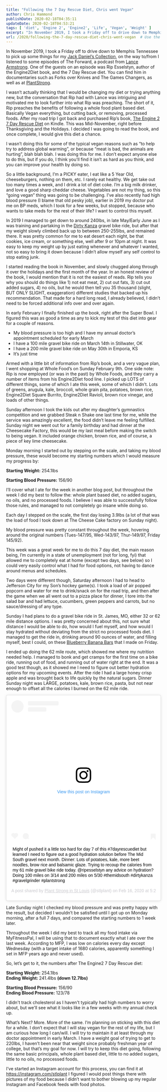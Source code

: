 ```yaml
---
title: "Following the 7 Day Rescue Diet, Chris went Vegan"
author: Chris Hammond
publishDate: 2020-02-18T04:35:11
updateDate: 2020-02-18T04:53:21
tags: [ 'diet', 'Engine 2', 'Engine2', 'Life', 'Vegan', 'Weight' ]
excerpt: "In November 2019, I took a Friday off to drive down to Memphis Tennessee to pick up some things for my Jack Daniel’s Collection, on the way to/from I listened to some episodes of The Forward, a podcast from Lance Armstrong. One of the guests on an episode was Rip Esselstyn, author of the Engine2Diet book, and the 7 Day Rescue diet. You can find him in documentaries such as Forks over Knives and The Games Changers, as well as at PlantStrong.I wasn’t actually thinking that I would be changing my diet or trying anything new, but the conversation that Rip had with Lance was intriguing and motivated me to look further into what Rip was preaching. The short of it, Rip preaches the benefits of following a whole food plant based diet. Basically Vegan everything, but cutting back, or removing, processed foods. After my road trip I got back and purchased Rip’s book, The Engine 2 7 Day Rescue Diet on Kindle. This was Mid-November, right before Thanksgiving and the Holidays. I decided I was going to read the book, and once complete, I would give this diet a chance."
url: /2020/following-the-7-day-rescue-diet-chris-went-vegan  # Use the generated URL with year
---
```

<p>In November 2019, I took a Friday off to drive down to Memphis Tennessee to pick up some things for my <a href="https://collectorofjack.com/" target="_blank">Jack Daniel’s Collection</a>, on the way to/from I listened to some episodes of The Forward, a podcast from <a href="https://www.bicycletips.com/tips/2012/10/dear-lance-i-want-to-be-a-fan-but-cant" target="_blank">Lance Armstrong</a>. One of the guests on an episode was Rip Esselstyn, author of the Engine2Diet book, and the 7 Day Rescue diet. You can find him in documentaries such as Forks over Knives and The Games Changers, as well as at <a href="https://plantstrong.com/" target="_blank">PlantStrong</a>.</p><p>I wasn’t actually thinking that I would be changing my diet or trying anything new, but the conversation that Rip had with Lance was intriguing and motivated me to look further into what Rip was preaching. The short of it, Rip preaches the benefits of following a whole food plant based diet. Basically Vegan everything, but cutting back, or removing, processed foods. After my road trip I got back and purchased Rip’s book, <a href="https://amzn.to/2HyMqjr" target="_blank">The Engine 2 7 Day Rescue Diet</a> on Kindle. This was Mid-November, right before Thanksgiving and the Holidays. I decided I was going to read the book, and once complete, I would give this diet a chance.</p><p>I wasn’t doing this for some of the typical vegan reasons such as “to help try to address global warming”, or because “meat is bad, the animals are hurting”, blah blah blah. I was doing this for me. I don’t expect anyone else to do this, but if you do, I think you’ll find it isn’t as hard as you think, and you can improve your health by doing so. </p><p>So a little background, I’m a PICKY eater, I eat like a 5 Year Old, cheeseburgers, nothing on them, etc. I rarely eat healthy. We get take out too many times a week, and I drink a lot of diet coke. I’m a big milk drinker, and love a good sharp cheddar cheese. Vegetables are not my thing, so this “going vegan” thing was going to be challenging. I’ve also recently had high blood pressure (I blame that old pesky job), earlier in 2019 my doctor put me on BP meds, which I took for a few weeks, but stopped, because who wants to take meds for the rest of their life? I want to control this myself.</p><p>In 2019 I managed to get down to around 240lbs, in late May/Early June as I was training and partaking in the <a href="https://www.bicycletips.com/tips/2019/06/2019-dirty-kanza-half-pint-100-ride-review" target="_blank">Dirty Kanza</a> gravel bike ride, but after that my weight slowly climbed back up to between 250-255lbs, and remained there. It was pretty common for me to eat desert each night, be that cookies, ice cream, or something else, well after 9 or 10pm at night. It was easy to keep my weight up by just eating whenever and whatever I wanted, not so easy to bring it down because I didn’t allow myself any self control to stop eating junk.</p><p>I started reading the book in November, and slowly chugged along through it over the holidays and the first month of the year. In an honest review of the book, I would mention that it is not the easiest of reads. Rip tells you why you should do things like 1) not eat meat, 2) cut out fats, 3) cut out added sugars, 4) no oils, but he would then tell you 35 thousand (slight, BUT ONLY SLIGHT, exaggeration) different studies that backed up his recommendation. That made for a hard long read, I already believed, I didn’t need to be forced additional info over and over again. </p><p>In early February I finally finished up the book, right after the Super Bowl. I figured this was as good a time as any to kick my test of this diet into gear for a couple of reasons.</p><ul><li>My blood pressure is too high and I have my annual doctor’s appointment scheduled for early March</li><li>I have a 100 mile gravel bike ride on March 14th in Stillwater, OK</li><li>I have a 200 mile gravel bike ride on May 30th in Emporia, KS</li><li>It’s just time</li></ul><p>Armed with a little bit of information from Rip’s book, and a very vague plan, I went shopping at Whole Food’s on Sunday February 9th. One side note: Rip is now employed (or was in the past) by Whole Foods, and they carry a number of items from his Engine2Diet food line. I picked up LOTS of different things, some of which I ate this week, some of which I didn’t. Lots of greens, arugula, kale, broccoli, whole grain pita, potatoes, brown rice, Engine2Diet Square Burrito, Engine2Diet Ravioli, brown rice vinegar, and loads of other things.</p><p>Sunday afternoon I took the kids out after my daughter’s gymnastics competition and we grabbed Steak n Shake one last time for me, while the service was amazingly excellent, the food didn’t leave me feeling fulfilled. Sunday night we went out for a family birthday and had dinner at the Cheesecake Factory, this would be my last meal before making the switch to being vegan. It included orange chicken, brown rice, and of course, a piece of key lime cheesecake.</p><p>Monday morning I started out by stepping on the scale, and taking my blood pressure, these would become my starting numbers which I would measure my progress by:</p><p><strong>Starting Weight:</strong> 254.1lbs</p><p><strong>Starting Blood Pressure:</strong> 156/90</p><p>I’ll cover what I ate for the week in another blog post, but throughout the week I did my best to follow the: whole plant based diet, no added sugars, no oils, and no processed foods. I believe I was able to successfully follow those rules, and managed to not completely go insane while doing so.</p><p>Each day I stepped on the scale, the first day losing 3.9lbs (a lot of that was the load of food I took down at The Cheese Cake factory on Sunday night). </p><p>My blood pressure was pretty constant throughout the week, hovering around the original numbers (Tues-147/95, Wed-143/97, Thur-149/97, Friday 145/92).</p><p>This week was a great week for me to do this 7 day diet, the main reason being, I’m currently in a state of unemployment (not for long, fyi) that allowed me to completely eat at home (except two days, see below) so I could very easily control what I had for food options, not having to dance around menus and schedules. </p><p>Two days were different though, Saturday afternoon I had to head to Jefferson City for my Son’s hockey game(s). I took a load of air popped popcorn and water for me to drink/snack on for the road trip, and then after the game when we all went out to a pizza place for dinner, I tore into the salad bar and had lettuce, cucumbers, green peppers and carrots, but no sauce/dressing of any type. </p><p>Sunday I had plans to do a gravel bike ride in St. James, MO, either 32 or 62 mile distance options. I was pretty concerned about this, not sure what distance I would be able to do, how would I fuel myself, and how would I stay hydrated without deviating from the strict no processed foods diet. I managed to get the ride in, drinking around 90 ounces of water, and filling myself, best I could, on these <a href="https://www.forksoverknives.com/recipes/banana-blueberry-bars/#gs.x663p9" target="_blank">Blueberry Banana Bars</a> that I made on Friday. </p><p>I ended up doing the 62 mile route, which showed me where my nutrition needed help. I managed to bonk and get cramps for the first time on a bike ride, running out of food, and running out of water right at the end. It was a good test though, as it showed me I need to figure out better hydration options for my upcoming events. After the ride I had a large honey crisp apple and was brought back to life quickly by the natural sugars. Dinner Sunday night was LARGE, potatoes, kale, brown rice, pasta, but not near enough to offset all the calories I burned on the 62 mile ride.</p> <p align="center"> <blockquote class="instagram-media" style="background: rgb(255, 255, 255); margin: 1px; padding: 0px; border-radius: 3px; border: 0px currentcolor; border-image: none; width: calc(100% - 2px); min-width: 326px; max-width: 540px; box-shadow: 0px 0px 1px 0px rgba(0,0,0,0.5), 0px 1px 10px 0px rgba(0,0,0,0.15);" data-instgrm-version="12" data-instgrm-permalink="https://www.instagram.com/p/B8pkg7nnv8X/?utm_source=ig_embed&amp;utm_campaign=loading" data-instgrm-captioned=""><div style="padding: 16px;"> <a style="background: rgb(255, 255, 255); padding: 0px; width: 100%; text-align: center; line-height: 0; text-decoration: none;" href="https://www.instagram.com/p/B8pkg7nnv8X/?utm_source=ig_embed&amp;utm_campaign=loading" target="_blank"> <div style="display: flex; flex-direction: row; align-items: center;"> <div style="border-radius: 50%; width: 40px; height: 40px; margin-right: 14px; flex-grow: 0; background-color: rgb(244, 244, 244);"></div> <div style="display: flex; flex-direction: column; flex-grow: 1; justify-content: center;"> <div style="border-radius: 4px; width: 100px; height: 14px; margin-bottom: 6px; flex-grow: 0; background-color: rgb(244, 244, 244);"></div> <div style="border-radius: 4px; width: 60px; height: 14px; flex-grow: 0; background-color: rgb(244, 244, 244);"></div></div></div><div style="padding: 19% 0px;"></div> <div style="margin: 0px auto 12px; width: 50px; height: 50px; display: block;"><svg xmlns="https://www.w3.org/2000/svg" viewbox="0 0 60 60" width="50px" height="50px" version="1.1"><g fill="none" fill-rule="evenodd" stroke="none" stroke-width="1"><g fill="#000000" transform="translate(-511 -20)"><g><path d="M 556.869 30.41 C 554.814 30.41 553.148 32.076 553.148 34.131 C 553.148 36.186 554.814 37.852 556.869 37.852 C 558.924 37.852 560.59 36.186 560.59 34.131 C 560.59 32.076 558.924 30.41 556.869 30.41 M 541 60.657 C 535.114 60.657 530.342 55.887 530.342 50 C 530.342 44.114 535.114 39.342 541 39.342 C 546.887 39.342 551.658 44.114 551.658 50 C 551.658 55.887 546.887 60.657 541 60.657 M 541 33.886 C 532.1 33.886 524.886 41.1 524.886 50 C 524.886 58.899 532.1 66.113 541 66.113 C 549.9 66.113 557.115 58.899 557.115 50 C 557.115 41.1 549.9 33.886 541 33.886 M 565.378 62.101 C 565.244 65.022 564.756 66.606 564.346 67.663 C 563.803 69.06 563.154 70.057 562.106 71.106 C 561.058 72.155 560.06 72.803 558.662 73.347 C 557.607 73.757 556.021 74.244 553.102 74.378 C 549.944 74.521 548.997 74.552 541 74.552 C 533.003 74.552 532.056 74.521 528.898 74.378 C 525.979 74.244 524.393 73.757 523.338 73.347 C 521.94 72.803 520.942 72.155 519.894 71.106 C 518.846 70.057 518.197 69.06 517.654 67.663 C 517.244 66.606 516.755 65.022 516.623 62.101 C 516.479 58.943 516.448 57.996 516.448 50 C 516.448 42.003 516.479 41.056 516.623 37.899 C 516.755 34.978 517.244 33.391 517.654 32.338 C 518.197 30.938 518.846 29.942 519.894 28.894 C 520.942 27.846 521.94 27.196 523.338 26.654 C 524.393 26.244 525.979 25.756 528.898 25.623 C 532.057 25.479 533.004 25.448 541 25.448 C 548.997 25.448 549.943 25.479 553.102 25.623 C 556.021 25.756 557.607 26.244 558.662 26.654 C 560.06 27.196 561.058 27.846 562.106 28.894 C 563.154 29.942 563.803 30.938 564.346 32.338 C 564.756 33.391 565.244 34.978 565.378 37.899 C 565.522 41.056 565.552 42.003 565.552 50 C 565.552 57.996 565.522 58.943 565.378 62.101 M 570.82 37.631 C 570.674 34.438 570.167 32.258 569.425 30.349 C 568.659 28.377 567.633 26.702 565.965 25.035 C 564.297 23.368 562.623 22.342 560.652 21.575 C 558.743 20.834 556.562 20.326 553.369 20.18 C 550.169 20.033 549.148 20 541 20 C 532.853 20 531.831 20.033 528.631 20.18 C 525.438 20.326 523.257 20.834 521.349 21.575 C 519.376 22.342 517.703 23.368 516.035 25.035 C 514.368 26.702 513.342 28.377 512.574 30.349 C 511.834 32.258 511.326 34.438 511.181 37.631 C 511.035 40.831 511 41.851 511 50 C 511 58.147 511.035 59.17 511.181 62.369 C 511.326 65.562 511.834 67.743 512.574 69.651 C 513.342 71.625 514.368 73.296 516.035 74.965 C 517.703 76.634 519.376 77.658 521.349 78.425 C 523.257 79.167 525.438 79.673 528.631 79.82 C 531.831 79.965 532.853 80.001 541 80.001 C 549.148 80.001 550.169 79.965 553.369 79.82 C 556.562 79.673 558.743 79.167 560.652 78.425 C 562.623 77.658 564.297 76.634 565.965 74.965 C 567.633 73.296 568.659 71.625 569.425 69.651 C 570.167 67.743 570.674 65.562 570.82 62.369 C 570.966 59.17 571 58.147 571 50 C 571 41.851 570.966 40.831 570.82 37.631" /></g></g></g></svg></div><div style="padding-top: 8px;"> <div style="color: rgb(56, 151, 240); line-height: 18px; font-family: arial,sans-serif; font-size: 14px; font-style: normal;"> View this post on Instagram</div></div><div style="padding: 12.5% 0px;"></div> <div style="margin-bottom: 14px; display: flex; flex-direction: row; align-items: center;"><div> <div style="border-radius: 50%; width: 12.5px; height: 12.5px; transform: translatex(0px) translatey(7px); background-color: rgb(244, 244, 244);"></div> <div style="width: 12.5px; height: 12.5px; margin-right: 14px; margin-left: 2px; transform: rotate(-45deg) translatex(3px) translatey(1px); flex-grow: 0; background-color: rgb(244, 244, 244);"></div> <div style="border-radius: 50%; width: 12.5px; height: 12.5px; transform: translatex(9px) translatey(-18px); background-color: rgb(244, 244, 244);"></div></div><div style="margin-left: 8px;"> <div style="border-radius: 50%; width: 20px; height: 20px; flex-grow: 0; background-color: rgb(244, 244, 244);"></div> <div style="width: 0px; height: 0px; border-top-color: transparent; border-bottom-color: transparent; border-left-color: rgb(244, 244, 244); border-top-width: 2px; border-bottom-width: 2px; border-left-width: 6px; border-top-style: solid; border-bottom-style: solid; border-left-style: solid; transform: translatex(16px) translatey(-4px) rotate(30deg);"></div></div><div style="margin-left: auto;"> <div style="width: 0px; border-top-color: rgb(244, 244, 244); border-right-color: transparent; border-top-width: 8px; border-right-width: 8px; border-top-style: solid; border-right-style: solid; transform: translatey(16px);"></div> <div style="width: 16px; height: 12px; transform: translatey(-4px); flex-grow: 0; background-color: rgb(244, 244, 244);"></div> <div style="width: 0px; height: 0px; border-top-color: rgb(244, 244, 244); border-left-color: transparent; border-top-width: 8px; border-left-width: 8px; border-top-style: solid; border-left-style: solid; transform: translatey(-4px) translatex(8px);"></div></div></div></a> <p style="margin: 8px 0px 0px; padding: 0px 4px;"> <a style="color: rgb(0, 0, 0); line-height: 17px; font-family: arial,sans-serif; font-size: 14px; font-style: normal; font-weight: normal; text-decoration: none; -ms-word-wrap: break-word;" href="https://www.instagram.com/p/B8pkg7nnv8X/?utm_source=ig_embed&amp;utm_campaign=loading" target="_blank">Might of pushed it a little too hard for day 7 of this #7dayrescuediet but learned I need to figure out a good hydration solution before The Mid South gravel next month. Dinner: Lots of potatoes, kale, more beet noodles, brow rice and balsamic glaze. Trying to recoup the calories from my 61 mile gravel bike ride today. @ripesselstyn any advice on hydration? Doing 100 miles on 3/14 and 200 miles on 5/30 #themidsouth #dirtykanza #gravelgrinder #plantstrong</a></p> <p style="padding: 8px 0px 7px; text-align: center; color: rgb(201, 200, 205); line-height: 17px; overflow: hidden; font-family: arial,sans-serif; font-size: 14px; margin-top: 8px; margin-bottom: 0px; white-space: nowrap; -ms-text-overflow: ellipsis;">A post shared by <a style="color: rgb(201, 200, 205); line-height: 17px; font-family: arial,sans-serif; font-size: 14px; font-style: normal; font-weight: normal;" href="https://www.instagram.com/stlplant/?utm_source=ig_embed&amp;utm_campaign=loading" target="_blank"> Plant Strong in St Louis</a> (@stlplant) on <time style="line-height: 17px; font-family: arial,sans-serif; font-size: 14px;" datetime="2020-02-17T01:27:49+00:00">Feb 16, 2020 at 5:27pm PST</time></p></div></blockquote> <script async src="//www.instagram.com/embed.js"></script>  <p>Late Sunday night I checked my blood pressure and was pretty happy with the result, but decided I wouldn’t be satisfied until I got up on Monday morning, after a full 7 days, and compared the starting numbers to 1 week later.<p>Throughout the week I did my best to track all my food intake via MyFitnessPal, I will be using that to document exactly what I ate over the last week. According to MFP, I was low on calories every day except Wednesday (with a target intake of 1680 calories, apparently something I set in MFP years ago and never used).</p><p>So, let’s get to it, the numbers after The Engine2 7 Day Rescue diet:</p><p><strong>Starting Weight:</strong> 254.1lbs<br /><strong>Ending Weight: </strong>241.4lbs <strong>(down 12.7lbs)</strong></p><p><strong>Starting Blood Pressure:</strong> 156/90<br /><strong>Ending Blood Pressure:</strong> 123/78</p><p>I didn't track cholesterol as I haven't typically had high numbers to worry about, but we'll see what it looks like in a few weeks with my annual check up.<p>What’s Next? More. More of the same. I’m planning on sticking with this diet for a while. I don’t expect that I will stay vegan for the rest of my life, but I am curious how long I can/will. I will try to maintain it at least through my doctor appointment in early March. I have a weight goal of trying to get to 220lbs, I haven’t been near that weight since probably freshman year of college, but that’s my goal for now. I will try to keep this diet going, following the same basic principals, whole plant based diet, little to no added sugars, little to no oils, no processed foods. </p><p>I’ve started an Instagram account for this process, you can find it at <a href="https://instagram.com/stlplant">https://instagram.com/stlplant</a> I figured I would post things there with pictures of my food because I didn’t want to bother blowing up my regular Instagram and Facebook feeds with food photos.</p>
